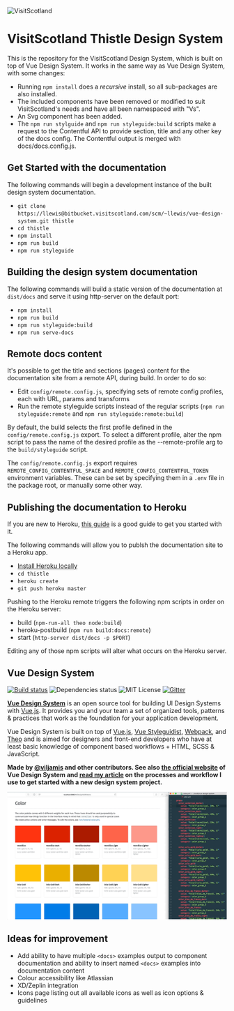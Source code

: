![VisitScotland](https://sttc.visitscotland.com/static/img/logos/scotland-alba-logo-500.png)

# VisitScotland Thistle Design System

This is the repository for the VisitScotland Design System, which is built on top of Vue Design System. It works in the same way as Vue Design System, with some changes:

- Running `npm install` does a _recursive_ install, so all sub-packages are also installed.
- The included components have been removed or modified to suit VisitScotland's needs and have all been namespaced with "Vs".
- An Svg component has been added.
- The `npm run stylguide` and `npm run styleguide:build` scripts make a request to the Contentful API to provide section, title and any other key of the docs config. The Contentful output is merged with docs/docs.config.js.

## Get Started with the documentation

The following commands will begin a development instance of the built design system documentation.

- `git clone https://llewis@bitbucket.visitscotland.com/scm/~llewis/vue-design-system.git thistle`
- `cd thistle`
- `npm install`
- `npm run build`
- `npm run styleguide`

## Building the design system documentation

The following commands will build a static version of the documentation at `dist/docs` and serve it using http-server on the default port:

- `npm install`
- `npm run build`
- `npm run styleguide:build`
- `npm run serve-docs`

## Remote docs content

It's possible to get the title and sections (pages) content for the documentation site from a remote API, during build. In order to do so:

- Edit `config/remote.config.js`, specifying sets of remote config profiles, each with URL, params and transforms
- Run the remote styleguide scripts instead of the regular scripts (`npm run styleguide:remote` and `npm run styleguide:remote:build`)

By default, the build selects the first profile defined in the `config/remote.config.js` export. To select a different profile, alter the npm script to pass the name of the desired profile as the --remote-profile arg to the `build/styleguide` script.

The `config/remote.config.js` export requires `REMOTE_CONFIG_CONTENTFUL_SPACE` and `REMOTE_CONFIG_CONTENTFUL_TOKEN` environment variables. These can be set by specifying them in a `.env` file in the package root, or manually some other way.

## Publishing the documentation to Heroku

If you are new to Heroku, [this guide](https://devcenter.heroku.com/articles/getting-started-with-nodejs) is a good guide to get you started with it.

The following commands will allow you to publsh the documentation site to a Heroku app.

- [Install Heroku locally](https://devcenter.heroku.com/articles/getting-started-with-nodejs#set-up)
- `cd thistle`
- `heroku create`
- `git push heroku master`

Pushing to the Heroku remote triggers the following npm scripts in order on the Heroku server:

- build (`npm-run-all theo node:build`)
- heroku-postbuild (`npm run build:docs:remote`)
- start (`http-server dist/docs -p $PORT`)

Editing any of those npm scripts will alter what occurs on the Heroku server.

## Vue Design System

[![Build status](https://travis-ci.org/viljamis/vue-design-system.svg?branch=master)](https://travis-ci.org/viljamis/vue-design-system/) ![Dependencies status](https://david-dm.org/viljamis/vue-design-system.svg) ![MIT License](https://img.shields.io/badge/license-MIT-blue.svg) [![Gitter](https://badges.gitter.im/gitterHQ/gitter.svg)](https://gitter.im/vueds/Lobby)

[**Vue Design System**](https://vueds.com) is an open source tool for building UI Design Systems with [Vue.js](https://vuejs.org). It provides you and your team a set of organized tools, patterns & practices that work as the foundation for your application development.

Vue Design System is built on top of [Vue.js](https://vuejs.org), [Vue Styleguidist](https://github.com/vue-styleguidist/vue-styleguidist), [Webpack](https://webpack.js.org), and [Theo](https://github.com/salesforce-ux/theo) and is aimed for designers and front-end developers who have at least basic knowledge of component based workflows + HTML, SCSS & JavaScript.

**Made by [@viljamis](https://twitter.com/viljamis) and other contributors. See also [the official website](https://vueds.com) of Vue Design System and [read my article](https://viljamis.com/2018/vue-design-system/) on the processes and workflow I use to get started with a new design system project.**

[![Screenshot](./docs/preview.gif)](https://vueds.com/)

## Ideas for improvement

- Add ability to have multiple `<docs>` examples output to component documentation and ability to insert named `<docs>` examples into documentation content
- Colour accessibility like Atlassian
- XD/Zeplin integration
- Icons page listing out all available icons as well as icon options & guidelines
